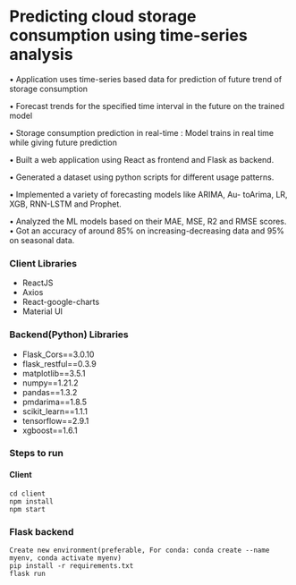 # Predicting cloud storage consumption using time-series analysis

• Application uses time-series based data for prediction of future trend of storage consumption

• Forecast trends for the specified time interval in the future on the trained model

• Storage consumption prediction in real-time : Model trains in real time while giving future prediction 

• Built a web application using React as frontend and Flask as
backend.

• Generated a dataset using python scripts for different usage
patterns.

• Implemented a variety of forecasting models like ARIMA, Au-
toArima, LR, XGB, RNN-LSTM and Prophet.

• Analyzed the ML models based on their MAE, MSE, R2 and
RMSE scores.
• Got an accuracy of around 85% on increasing-decreasing data
and 95% on seasonal data.

### Client Libraries
- ReactJS
- Axios
- React-google-charts
- Material UI

### Backend(Python) Libraries
- Flask_Cors==3.0.10
- flask_restful==0.3.9
- matplotlib==3.5.1
- numpy==1.21.2
- pandas==1.3.2
- pmdarima==1.8.5
- scikit_learn==1.1.1
- tensorflow==2.9.1
- xgboost==1.6.1


### Steps to run
#### Client
``` 
cd client
npm install
npm start
```

### Flask backend
``` 
Create new environment(preferable, For conda: conda create --name myenv, conda activate myenv)
pip install -r requirements.txt
flask run
```
